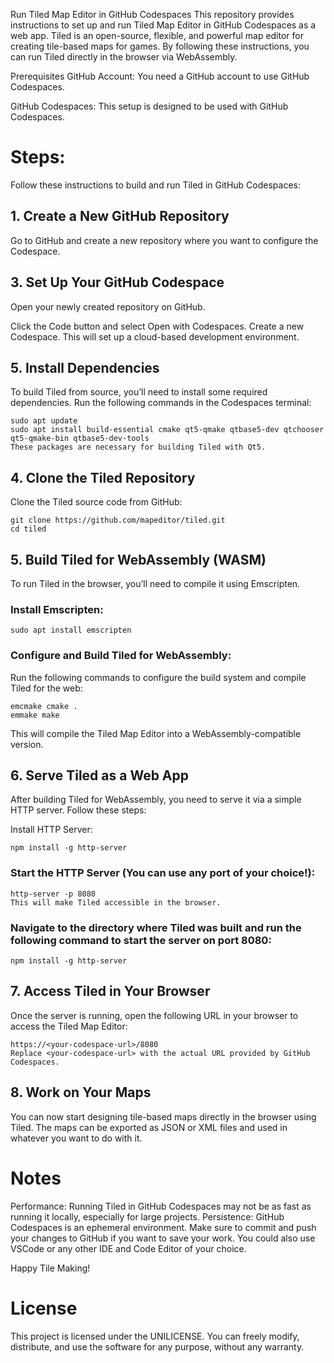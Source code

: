 Run Tiled Map Editor in GitHub Codespaces
This repository provides instructions to set up and run Tiled Map Editor in GitHub Codespaces as a web app. Tiled is an open-source, flexible, and powerful map editor for creating tile-based maps for games. By following these instructions, you can run Tiled directly in the browser via WebAssembly.

Prerequisites
GitHub Account: You need a GitHub account to use GitHub Codespaces.

GitHub Codespaces: This setup is designed to be used with GitHub Codespaces.

# Steps:
Follow these instructions to build and run Tiled in GitHub Codespaces:

## 1. Create a New GitHub Repository
Go to GitHub and create a new repository where you want to configure the Codespace.

## 3. Set Up Your GitHub Codespace
Open your newly created repository on GitHub.

Click the Code button and select Open with Codespaces.
Create a new Codespace. This will set up a cloud-based development environment.

## 5. Install Dependencies
To build Tiled from source, you’ll need to install some required dependencies. Run the following commands in the Codespaces terminal:

```
sudo apt update
sudo apt install build-essential cmake qt5-qmake qtbase5-dev qtchooser qt5-qmake-bin qtbase5-dev-tools
These packages are necessary for building Tiled with Qt5.

```

## 4. Clone the Tiled Repository
Clone the Tiled source code from GitHub:

```
git clone https://github.com/mapeditor/tiled.git
cd tiled
```

## 5. Build Tiled for WebAssembly (WASM)
To run Tiled in the browser, you’ll need to compile it using Emscripten.

### Install Emscripten:

```
sudo apt install emscripten
```

### Configure and Build Tiled for WebAssembly:

Run the following commands to configure the build system and compile Tiled for the web:

```
emcmake cmake .
emmake make
```

This will compile the Tiled Map Editor into a WebAssembly-compatible version.

## 6. Serve Tiled as a Web App
After building Tiled for WebAssembly, you need to serve it via a simple HTTP server. Follow these steps:

Install HTTP Server:

```
npm install -g http-server
```

### Start the HTTP Server (You can use any port of your choice!):
```
http-server -p 8080
This will make Tiled accessible in the browser.

```
### Navigate to the directory where Tiled was built and run the following command to start the server on port 8080:

```
npm install -g http-server

```

## 7. Access Tiled in Your Browser
Once the server is running, open the following URL in your browser to access the Tiled Map Editor:


```
https://<your-codespace-url>/8080
Replace <your-codespace-url> with the actual URL provided by GitHub Codespaces.

```

## 8. Work on Your Maps
You can now start designing tile-based maps directly in the browser using Tiled. The maps can be exported as JSON or XML files and used in whatever you want to do with it.

# Notes
Performance: Running Tiled in GitHub Codespaces may not be as fast as running it locally, especially for large projects.
Persistence: GitHub Codespaces is an ephemeral environment. Make sure to commit and push your changes to GitHub if you want to save your work. You could also use VSCode or any other IDE and Code Editor of your choice.


Happy Tile Making!


# License
This project is licensed under the UNILICENSE. You can freely modify, distribute, and use the software for any purpose, without any warranty.
